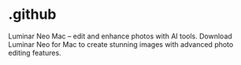 # .github
Luminar Neo Mac – edit and enhance photos with AI tools. Download Luminar Neo for Mac to create stunning images with advanced photo editing features.  
